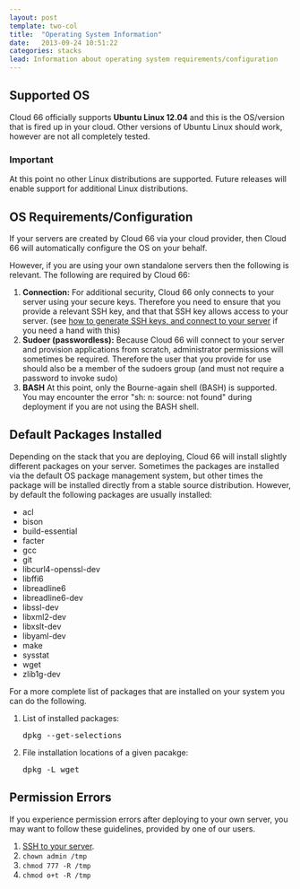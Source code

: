 ```yaml
---
layout: post
template: two-col
title:  "Operating System Information"
date:   2013-09-24 10:51:22
categories: stacks
lead: Information about operating system requirements/configuration
---
```



## Supported OS

Cloud 66 officially supports <strong>Ubuntu Linux 12.04</strong> and this is the OS/version that is fired up in your cloud.
Other versions of Ubuntu Linux should work, however are not all completely tested.

<div class="notice">
	<h3>Important</h3>
    <p>At this point no other Linux distributions are supported. Future releases will enable support for additional Linux distributions.</p>
</div>

## OS Requirements/Configuration

If your servers are created by Cloud 66 via your cloud provider, then Cloud 66 will automatically configure the OS on your behalf.

However, if you are using your own standalone servers then the following is relevant.
The following are required by Cloud 66:

1. **Connection:** For additional security, Cloud 66 only connects to your server using your secure keys. Therefore you need to ensure that you provide a relevant SSH key, and that that SSH key allows access to your server. (see [how to generate SSH keys, and connect to your server](/getting-started/ssh-keys.html) if you need a hand with this)
2. **Sudoer (passwordless):** Because Cloud 66 will connect to your server and provision applications from scratch, administrator permissions will sometimes be required. Therefore the user that you provide for use should also be a member of the sudoers group (and must not require a password to invoke sudo)
3. **BASH** At this point, only the Bourne-again shell (BASH) is supported. You may encounter the error "sh: n: source: not found" during deployment if you are not using the BASH shell.

## Default Packages Installed

Depending on the stack that you are deploying, Cloud 66 will install slightly different packages on your server. Sometimes the packages are installed via the default OS package management system, but other times the package will be installed directly from a stable source distribution.
However, by default the following packages are usually installed:

- acl
- bison
- build-essential
- facter
- gcc
- git
- libcurl4-openssl-dev
- libffi6
- libreadline6
- libreadline6-dev
- libssl-dev
- libxml2-dev
- libxslt-dev
- libyaml-dev
- make
- sysstat
- wget
- zlib1g-dev

For a more complete list of packages that are installed on your system you can do the following.
<ol>
<li>List of installed packages: <pre class="terminal">dpkg --get-selections</pre></li>
<li>File installation locations of a given pacakge: <pre class="terminal">dpkg -L wget</pre></li>
</ol>

## Permission Errors
If you experience permission errors after deploying to your own server, you may want to follow these guidelines, provided by one of our users.

1. [SSH to your server](/how-to/shell-to-your-servers.html).
2. `chown admin /tmp`
3. `chmod 777 -R /tmp`
4. `chmod o+t -R /tmp`


